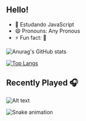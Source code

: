 ## Hello!

- 🌱 Estudando JavaScript
- 😄 Pronouns: Any Pronous
- ⚡ Fun fact: 🤡

![Anurag's GitHub stats](https://github-readme-stats.vercel.app/api?username=MarcelineDev&show_icons=true&theme=nightowl)

[![Top Langs](https://github-readme-stats.vercel.app/api/top-langs/?username=MarcelineDev&layout=compact&theme=nightowl)](https://github.com/MarcelineDev/github-readme-stats)

## Recently Played 🎧
![Alt text](https://spotify-recently-played-readme.vercel.app/api?user=313qwnxw72i3w5vz4xsr26aulyiu&count=1)

![Snake animation](https://github.com/MarcelineDev/MarcelineDev/blob/output/github-contribution-grid-snake.svg)

